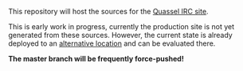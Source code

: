 This repository will host the sources for the [Quassel IRC site](https://quassel-irc.org).

This is early work in progress, currently the production site is not yet generated from these sources.
However, the current state is already deployed to an [alternative location](https://quassel-irc.net)
and can be evaluated there.

**The master branch will be frequently force-pushed!**
